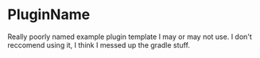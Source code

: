 # PluginName
Really poorly named example plugin template I may or may not use.
I don't reccomend using it, I think I messed up the gradle stuff.
